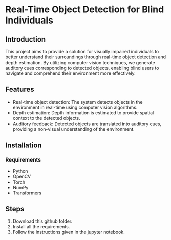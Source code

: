 # Real-Time Object Detection for Blind Individuals

## Introduction
This project aims to provide a solution for visually impaired individuals to better understand their surroundings through real-time object detection and depth estimation. By utilizing computer vision techniques, we generate auditory cues corresponding to detected objects, enabling blind users to navigate and comprehend their environment more effectively.

## Features
- Real-time object detection: The system detects objects in the environment in real-time using computer vision algorithms.
- Depth estimation: Depth information is estimated to provide spatial context to the detected objects.
- Auditory feedback: Detected objects are translated into auditory cues, providing a non-visual understanding of the environment.

## Installation
### Requirements
- Python
- OpenCV
- Torch
- NumPy
- Transformers

## Steps
1. Download this github folder.
2. Install all the requirements.
3. Follow the instructions given in the jupyter notebook.
